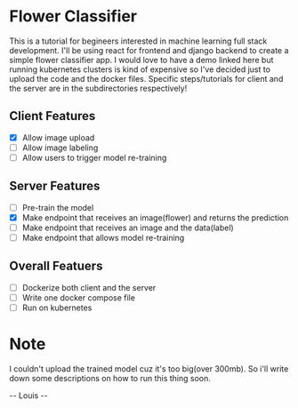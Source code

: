 # Flower Classifier

This is a tutorial for begineers interested in machine learning full stack development.
I'll be using react for frontend and django backend to create a simple flower classifier app.
I would love to have a demo linked here but running kubernetes clusters is kind of expensive so I've decided just to upload the code and the docker files. Specific steps/tutorials for client and the server are in the subdirectories respectively!

## Client Features

- [x] Allow image upload
- [ ] Allow image labeling
- [ ] Allow users to trigger model re-training

## Server Features

- [ ] Pre-train the model
- [x] Make endpoint that receives an image(flower) and returns the prediction
- [ ] Make endpoint that receives an image and the data(label)
- [ ] Make endpoint that allows model re-training

## Overall Featuers

- [ ] Dockerize both client and the server
- [ ] Write one docker compose file
- [ ] Run on kubernetes

# Note

I couldn't upload the trained model cuz it's too big(over 300mb). So i'll write down some descriptions on how to run this thing soon.

-- Louis --
